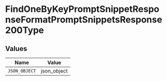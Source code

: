 # FindOneByKeyPromptSnippetResponseFormatPromptSnippetsResponse200Type


## Values

| Name          | Value         |
| ------------- | ------------- |
| `JSON_OBJECT` | json_object   |